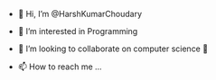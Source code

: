 - 👋 Hi, I’m @HarshKumarChoudary
- 👀 I’m interested in Programming

- 💞️ I’m looking to collaborate on computer science 🔭
- 📫 How to reach me ...















































<!---
HarshKumarChoudary/HarshKumarChoudary is a ✨ special ✨ repository because its `README.md` (this file) appears on your GitHub profile.
You can click the Preview link to take a looat your changes.
--->

